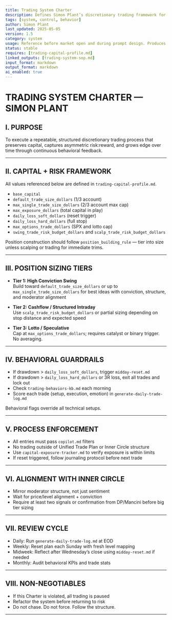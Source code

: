 ```yaml
---
title: Trading System Charter  
description: Defines Simon Plant’s discretionary trading framework for capital allocation, risk limits, sizing tiers, and behavioral guardrails  
tags: [system, control, behavior]  
author: Simon Plant  
last_updated: 2025-05-05  
version: 1.5  
category: system  
usage: Reference before market open and during prompt design. Produces grounding in structural capital, sizing, and discipline. Consumes behavior framework and capital profile.
status: stable  
requires: [trading-capital-profile.md]  
linked_outputs: [trading-system-sop.md]  
input_format: markdown  
output_format: markdown  
ai_enabled: true  
---
```


# TRADING SYSTEM CHARTER — SIMON PLANT

## I. PURPOSE

To execute a repeatable, structured discretionary trading process that preserves capital, captures asymmetric risk:reward, and grows edge over time through continuous behavioral feedback.

---

## II. CAPITAL + RISK FRAMEWORK

All values referenced below are defined in `trading-capital-profile.md`.

- `base_capital`  
- `default_trade_size_dollars` (1/3 account)  
- `max_single_trade_size_dollars` (2/3 account max cap)  
- `max_exposure_dollars` (total capital in play)  
- `daily_loss_soft_dollars` (reset trigger)  
- `daily_loss_hard_dollars` (full stop)  
- `max_options_trade_dollars` (SPX and lotto cap)  
- `swing_trade_risk_budget_dollars` and `scalp_trade_risk_budget_dollars`  

Position construction should follow `position_building_rule` — tier into size unless scalping or trading for immediate trims.

---

## III. POSITION SIZING TIERS

- **Tier 1: High Conviction Swing**  
  Build toward `default_trade_size_dollars` or up to `max_single_trade_size_dollars` for best ideas with conviction, structure, and moderator alignment

- **Tier 2: Cashflow / Structured Intraday**  
  Use `scalp_trade_risk_budget_dollars` or partial sizing depending on stop distance and expected speed

- **Tier 3: Lotto / Speculative**  
  Cap at `max_options_trade_dollars`; requires catalyst or binary trigger. No averaging.

---

## IV. BEHAVIORAL GUARDRAILS

- If drawdown > `daily_loss_soft_dollars`, trigger `midday-reset.md`  
- If drawdown > `daily_loss_hard_dollars` or 3R loss, exit all trades and lock out  
- Check `trading-behaviors-kb.md` each morning  
- Score each trade (setup, execution, emotion) in `generate-daily-trade-log.md`

Behavioral flags override all technical setups.

---

## V. PROCESS ENFORCEMENT

- All entries must pass `copilot.md` filters  
- No trading outside of Unified Trade Plan or Inner Circle structure  
- Use `capital-exposure-tracker.md` to verify exposure is within limits  
- If reset triggered, follow journaling protocol before next trade

---

## VI. ALIGNMENT WITH INNER CIRCLE

- Mirror moderator structure, not just sentiment  
- Wait for price/level alignment + conviction  
- Require at least two signals or confirmation from DP/Mancini before big tier sizing

---

## VII. REVIEW CYCLE

- Daily: Run `generate-daily-trade-log.md` at EOD  
- Weekly: Reset plan each Sunday with fresh level mapping  
- Midweek: Reflect after Wednesday’s close using `midday-reset.md` if needed  
- Monthly: Audit behavioral KPIs and trade stats

---

## VIII. NON-NEGOTIABLES

- If this Charter is violated, all trading is paused  
- Refactor the system before returning to risk  
- Do not chase. Do not force. Follow the structure.

---